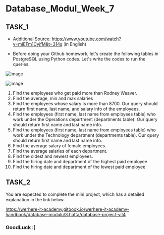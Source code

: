 # Database_Modul_Week_7

## TASK_1

- Additional Source: https://www.youtube.com/watch?v=miEFm1CyjfM&t=314s (in English)
* Before doing your Github homework, let's create the following tables in PostgreSQL using Python codes. Let's write the codes to run the queries.

![image](https://github.com/user-attachments/assets/a56283aa-2e46-4cb0-86ec-eeb7837ed520)

  
![image](https://github.com/user-attachments/assets/e5be4d85-0781-48aa-b640-1b559be37de4)


1. Find the employees who get paid more than Rodney Weaver.
2. Find the average, min and max salaries
3. Find the employees whose salary is more than 8700. Our query should return first name, last name, and salary info of the employees.
4. Find the employees (first name, last name from employees table) who work under the Operations department (departments table). Our query should return first name and last name info.
5. Find the employees (first name, last name from employees table) who work under the Technology department (departments table). Our query should return first name and last name info.
6. Find the average salary of female employees. 
7. Find the average salaries of each department.
8. Find the oldest and newest employees. 
9. Find the hiring date and department of the highest paid employee
10. Find the hiring date and department of the lowest paid employee

## TASK_2

You are expected to complete the mini project, which has a detailed explanation in the link below.

https://werhere-it-academy.gitbook.io/werhere-it-academy-handbook/database-modulu/3.hafta/database-project-vit4


### GoodLuck :)
